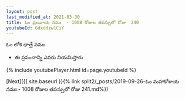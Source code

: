 ```yaml
---
layout: post
last_modified_at: 2021-03-30
title: ఓం ప్రణవాయ నమః  - 1008 రోజుల తపస్సులో రోజు  240
youtubeId: Gdxddzw1CiY
---
```

 
 
 ఓం లోక ధాత్రే నమః  
 
 -  ఈ ప్రపంచాన్ని ఎవరు నియమిస్తారు 
 
  
 
  
 
 
 
 
 
 


{% include youtubePlayer.html id=page.youtubeId %}
 
[Next]({{ site.baseurl }}{% link  split2/_posts/2019-09-26-ఓం మహాకోశాయ నమః  - 1008 రోజుల తపస్సులో రోజు  241.md%})
 
